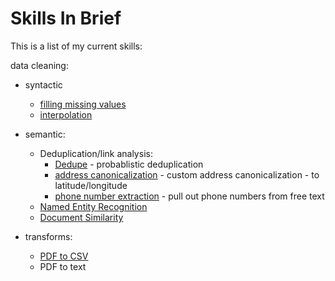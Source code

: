 # Skills In Brief

This is a list of my current skills:

data cleaning:

* syntactic 
  * [filling missing values](http://pandas.pydata.org/pandas-docs/stable/missing_data.html)
  * [interpolation](http://pandas.pydata.org/pandas-docs/stable/missing_data.html#interpolation)

* semantic:
  * Deduplication/link analysis:
    * [Dedupe](https://github.com/datamade/dedupe) - probablistic deduplication
    * [address canonicalization](https://github.com/EricSchles/rich_data_summit_2015/blob/master/full_app/app/tools.py) - custom address canonicalization - to latitude/longitude
    * [phone number extraction](https://github.com/EricSchles/rich_data_summit_2015/blob/master/full_app/app/tools.py) - pull out phone numbers from free text
  * [Named Entity Recognition](http://textminingonline.com/how-to-use-stanford-named-entity-recognizer-ner-in-python-nltk-and-other-programming-languages)
  * [Document Similarity](https://github.com/EricSchles/rich_data_summit_2015/tree/master/full_app/text_classify)
  
* transforms:
  * [PDF to CSV](https://github.com/EricSchles/pygotham_2015)
  * PDF to text
